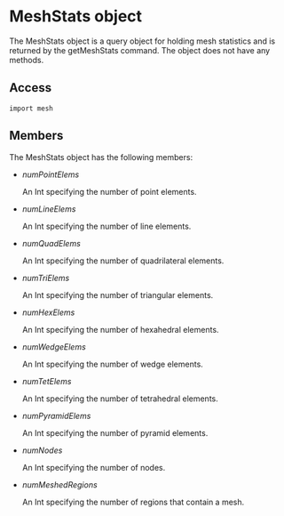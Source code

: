 # MeshStats object

The MeshStats object is a query object for holding mesh statistics and is returned by the getMeshStats command. The object does not have any methods.

## Access

```
import mesh
```

## Members

The MeshStats object has the following members:

- *numPointElems*

  An Int specifying the number of point elements.

- *numLineElems*

  An Int specifying the number of line elements.

- *numQuadElems*

  An Int specifying the number of quadrilateral elements.

- *numTriElems*

  An Int specifying the number of triangular elements.

- *numHexElems*

  An Int specifying the number of hexahedral elements.

- *numWedgeElems*

  An Int specifying the number of wedge elements.

- *numTetElems*

  An Int specifying the number of tetrahedral elements.

- *numPyramidElems*

  An Int specifying the number of pyramid elements.

- *numNodes*

  An Int specifying the number of nodes.

- *numMeshedRegions*

  An Int specifying the number of regions that contain a mesh.